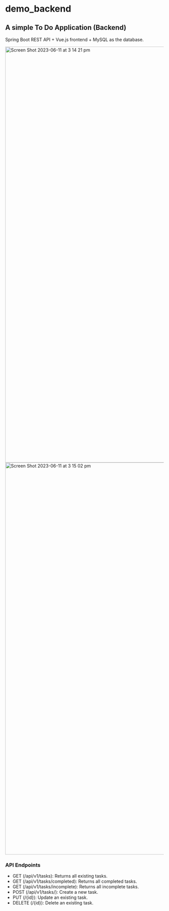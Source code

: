# demo_backend

## A simple To Do Application (Backend)
Spring Boot REST API + Vue.js frontend + MySQL as the database.

<img width="1316" alt="Screen Shot 2023-06-11 at 3 14 21 pm" src="https://github.com/Coreastreet/demo_frontend/assets/38857013/8b6cd004-e2b3-4347-94c0-733e3ef5891b">

<img width="1241" alt="Screen Shot 2023-06-11 at 3 15 02 pm" src="https://github.com/Coreastreet/demo_frontend/assets/38857013/939838ad-5284-4c6b-a0fb-44531ff8b02b">

### API Endpoints
- GET (/api/v1/tasks): Returns all existing tasks.
- GET (/api/v1/tasks/completed): Returns all completed tasks.
- GET (/api/v1/tasks/incomplete): Returns all incomplete tasks.
- POST (/api/v1/tasks/): Create a new task.
- PUT (/{id}): Update an existing task.
- DELETE (/{id}): Delete an existing task.

